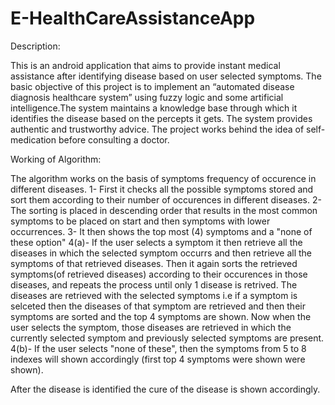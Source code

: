 # E-HealthCareAssistanceApp

Description:

This is an android application that aims to provide instant medical assistance after identifying disease based on user selected symptoms.
The basic objective of this project is to implement an “automated disease diagnosis healthcare system” using fuzzy logic and some artificial intelligence.The system maintains a knowledge base through which it identifies the disease based on the percepts it gets. The system provides authentic and trustworthy advice.
The project works behind the idea of self-medication before consulting a doctor.

Working of Algorithm:

The algorithm works on the basis of symptoms frequency of occurence in different diseases.
1- First it checks all the possible symptoms stored and sort them according to their number of occurences in different diseases.
2- The sorting is placed in descending order that results in the most common symptoms to be placed on start and then symptoms with lower occurrences.
3- It then shows the top most (4) symptoms and a "none of these option"
4(a)- If the user selects a symptom it then retrieve all the diseases in which the selected symptom occurrs and then retrieve all the symptoms of that retrieved diseases. Then it again sorts the retrieved symptoms(of retrieved diseases) according to their occurences in those diseases, and repeats the process until only 1 disease is retrived.
The diseases are retrieved with the selected symptoms i.e if a symptom is selceted then the diseases of that symptom are retrieved and then their symptoms are sorted and the top 4 symptoms are shown. Now when the user selects the symptom, those diseases are retrieved in which the currently selected symptom and previously selected symptoms are present.
4(b)- If the user selects "none of these", then the symptoms from 5 to 8 indexes will shown accordingly (first top 4 symptoms were shown were shown).

After the disease is identified the cure of the disease is shown accordingly.
